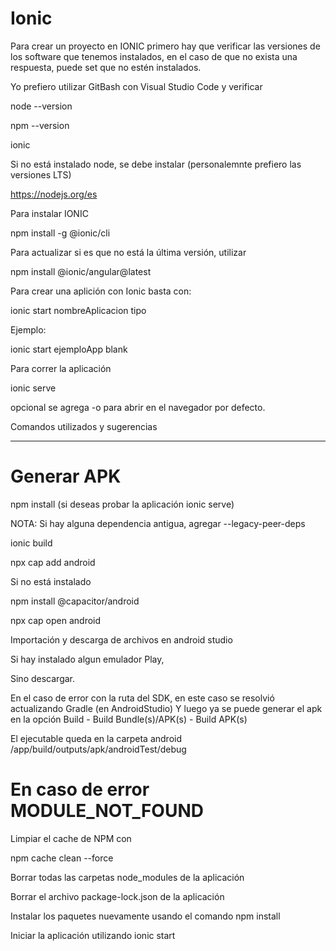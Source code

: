 # Ionic
Para crear un proyecto en IONIC primero hay que verificar las versiones de los software que tenemos instalados, en el caso de que no exista una respuesta, puede set que no estén instalados.

Yo prefiero utilizar GitBash con Visual Studio Code y verificar

node --version

npm --version

ionic

Si no está instalado node, se debe instalar (personalemnte prefiero las versiones LTS)

https://nodejs.org/es

Para instalar IONIC

npm install -g @ionic/cli

Para actualizar si es que no está la última versión, utilizar

npm install @ionic/angular@latest

Para crear una aplición con Ionic basta con:

ionic start nombreAplicacion tipo

Ejemplo:

ionic start ejemploApp blank

Para correr la aplicación

ionic serve

opcional se agrega -o para abrir en el navegador por defecto.

Comandos utilizados y sugerencias

----
# Generar APK

npm install (si deseas probar la aplicación ionic serve)

NOTA: Si hay alguna dependencia antigua, agregar --legacy-peer-deps

ionic build

npx cap add android

Si no está instalado

  npm install @capacitor/android

npx cap open android

Importación y descarga de archivos en android studio

Si hay instalado algun emulador Play, 

Sino descargar.

En el caso de error con la ruta del SDK, en este caso se resolvió actualizando Gradle (en AndroidStudio)
Y luego ya se puede generar el apk en la opción Build - Build Bundle(s)/APK(s) - Build APK(s)

El ejecutable queda en la carpeta android /app/build/outputs/apk/androidTest/debug

# En caso de error MODULE_NOT_FOUND

Limpiar el cache de NPM con

npm cache clean --force

Borrar todas las carpetas node_modules de la aplicación

Borrar el archivo package-lock.json de la aplicación

Instalar los paquetes nuevamente usando el comando npm install

Iniciar la aplicación utilizando ionic start

